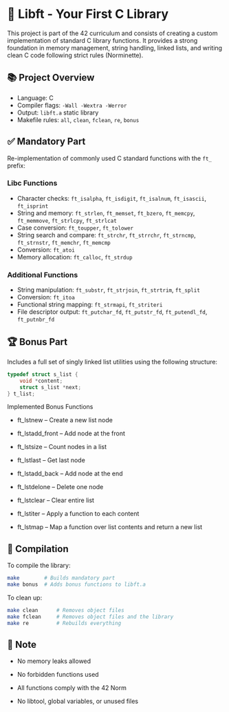 # 🧱 Libft - Your First C Library

This project is part of the 42 curriculum and consists of creating a custom implementation of standard C library functions. It provides a strong foundation in memory management, string handling, linked lists, and writing clean C code following strict rules (Norminette).

## 📚 Project Overview

- Language: C  
- Compiler flags: `-Wall -Wextra -Werror`  
- Output: `libft.a` static library  
- Makefile rules: `all`, `clean`, `fclean`, `re`, `bonus`  

## ✅ Mandatory Part

Re-implementation of commonly used C standard functions with the `ft_` prefix:

### Libc Functions
- Character checks: `ft_isalpha`, `ft_isdigit`, `ft_isalnum`, `ft_isascii`, `ft_isprint`
- String and memory: `ft_strlen`, `ft_memset`, `ft_bzero`, `ft_memcpy`, `ft_memmove`, `ft_strlcpy`, `ft_strlcat`
- Case conversion: `ft_toupper`, `ft_tolower`
- String search and compare: `ft_strchr`, `ft_strrchr`, `ft_strncmp`, `ft_strnstr`, `ft_memchr`, `ft_memcmp`
- Conversion: `ft_atoi`
- Memory allocation: `ft_calloc`, `ft_strdup`

### Additional Functions
- String manipulation: `ft_substr`, `ft_strjoin`, `ft_strtrim`, `ft_split`
- Conversion: `ft_itoa`
- Functional string mapping: `ft_strmapi`, `ft_striteri`
- File descriptor output: `ft_putchar_fd`, `ft_putstr_fd`, `ft_putendl_fd`, `ft_putnbr_fd`

## 🏆 Bonus Part

Includes a full set of singly linked list utilities using the following structure:

```c
typedef struct s_list {
    void *content;
    struct s_list *next;
} t_list;
```
Implemented Bonus Functions
- ft_lstnew – Create a new list node

- ft_lstadd_front – Add node at the front

- ft_lstsize – Count nodes in a list

- ft_lstlast – Get last node

- ft_lstadd_back – Add node at the end

- ft_lstdelone – Delete one node

- ft_lstclear – Clear entire list

- ft_lstiter – Apply a function to each content

- ft_lstmap – Map a function over list contents and return a new list

## 🔧 Compilation
To compile the library:

```bash
make        # Builds mandatory part
make bonus  # Adds bonus functions to libft.a
```
To clean up:

```bash
make clean      # Removes object files
make fclean     # Removes object files and the library
make re         # Rebuilds everything
```
## 📌 Note
- No memory leaks allowed

- No forbidden functions used

- All functions comply with the 42 Norm

- No libtool, global variables, or unused files
